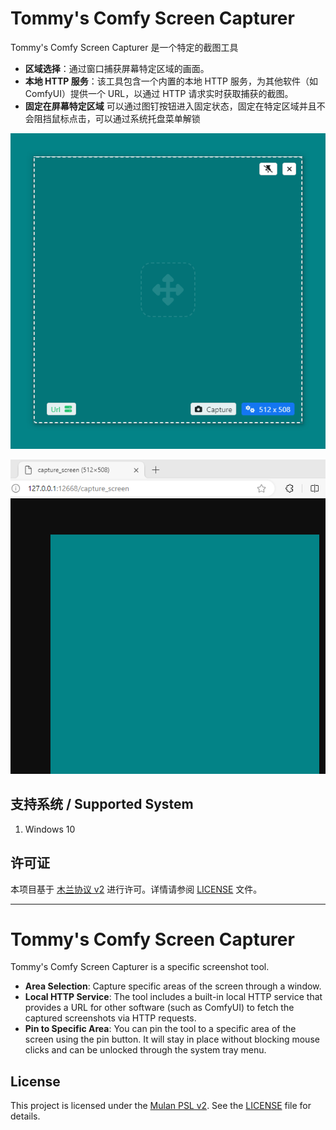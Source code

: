 # Tommy's Comfy Screen Capturer

Tommy's Comfy Screen Capturer 是一个特定的截图工具

- **区域选择**：通过窗口捕获屏幕特定区域的画面。
- **本地 HTTP 服务**：该工具包含一个内置的本地 HTTP 服务，为其他软件（如 ComfyUI）提供一个 URL，以通过 HTTP 请求实时获取捕获的截图。
- **固定在屏幕特定区域** 可以通过图钉按钮进入固定状态，固定在特定区域并且不会阻挡鼠标点击，可以通过系统托盘菜单解锁

![case1.png](./doc/case1.png)

![case2.png](./doc/case2.png)

## 支持系统 / Supported System

1. Windows 10

## 许可证

本项目基于 [木兰协议 v2](https://license.coscl.org.cn/MulanPSL2) 进行许可。详情请参阅 [LICENSE](LICENSE) 文件。

---

# Tommy's Comfy Screen Capturer

Tommy's Comfy Screen Capturer is a specific screenshot tool.

- **Area Selection**: Capture specific areas of the screen through a window.
- **Local HTTP Service**: The tool includes a built-in local HTTP service that provides a URL for other software (such as ComfyUI) to fetch the captured screenshots via HTTP requests.
- **Pin to Specific Area**: You can pin the tool to a specific area of the screen using the pin button. It will stay in place without blocking mouse clicks and can be unlocked through the system tray menu.

## License

This project is licensed under the [Mulan PSL v2](https://license.coscl.org.cn/MulanPSL2). See the [LICENSE](LICENSE) file for details.
